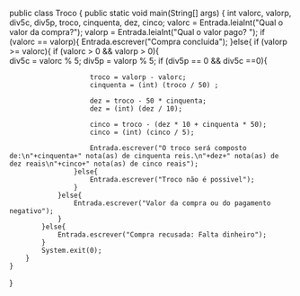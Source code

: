             







public class Troco {
    public static void main(String[] args) {
        int valorc, valorp, div5c, div5p, troco, cinquenta, dez, cinco;
        valorc = Entrada.leiaInt("Qual o valor da compra?");
        valorp = Entrada.leiaInt("Qual o valor pago? ");
        if (valorc == valorp){
            Entrada.escrever("Compra concluida");
        }else{
            if (valorp >= valorc){
                if (valorc > 0 && valorp > 0){   
                div5c = valorc % 5;
                div5p = valorp % 5;
                    if (div5p == 0 && div5c ==0){
                
                        troco = valorp - valorc;
                        cinquenta = (int) (troco / 50) ;
                
                        dez = troco - 50 * cinquenta;
                        dez = (int) (dez / 10);
                
                        cinco = troco - (dez * 10 + cinquenta * 50);
                        cinco = (int) (cinco / 5);
                
                        Entrada.escrever("O troco será composto de:\n"+cinquenta+" nota(as) de cinquenta reis.\n"+dez+" nota(as) de dez reais\n"+cinco+" nota(as) de cinco reais");
                    }else{
                        Entrada.escrever("Troco não é possivel");
                    }
                }else{
                    Entrada.escrever("Valor da compra ou do pagamento negativo");
                }   
            }else{
                Entrada.escrever("Compra recusada: Falta dinheiro");
            }
            System.exit(0);
        }
    }
}
